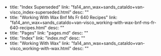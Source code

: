   - title: "Index Superseded"
    link: "fa14_ann_wax+sands_cataldo+van-visco_index-superseded.html"
    desc: ""
  - title: "Working With Wax Bnf Ms Fr 640 Recipes"
    link: "fa14_ann_wax+sands_cataldo+van-visco_working-with-wax-bnf-ms-fr-640-recipes.html"
    desc: ""
  - title: "Pages"
    link: "pages.md"
    desc: ""
  - title: "Index"
    link: "index.md"
    desc: ""
  - title: "Working With Wax"
    link: "fa14_ann_wax+sands_cataldo+van-visco_working-with-wax.html"
    desc: ""
